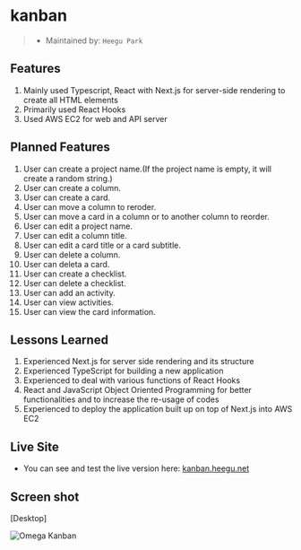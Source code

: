 # kanban

> - Maintained by: `Heegu Park`

## Features
1. Mainly used Typescript, React with Next.js for server-side rendering to create all HTML elements
2. Primarily used React Hooks
3. Used AWS EC2 for web and API server

## Planned Features
1. User can create a project name.(If the project name is empty, it will create a random string.)
2. User can create a column.
3. User can create a card.
4. User can move a column to reroder.
5. User can move a card in a column or to another column to reorder.
6. User can edit a project name.
7. User can edit a column title.
8. User can edit a card title or a card subtitle.
9. User can delete a column.
10. User can deleta a card.
11. User can create a checklist.
12. User can delete a checklist.
13. User can add an activity.
14. User can view activities.
15. User can view the card information.

## Lessons Learned
1. Experienced Next.js for server side rendering and its structure
2. Experienced TypeScript for building a new application
3. Experienced to deal with various functions of React Hooks
4. React and JavaScript Object Oriented Programming for better functionalities and to increase the re-usage of codes
5. Experienced to deploy the application built up on top of Next.js into AWS EC2

## Live Site
* You can see and test the live version here: <a href="https://kanban.heegu.net" target="blank">kanban.heegu.net</a>

## Screen shot
[Desktop]

![Omega Kanban](https://github.com/heegupark/omega-talk/blob/master/kanban-ss-001.gif)
